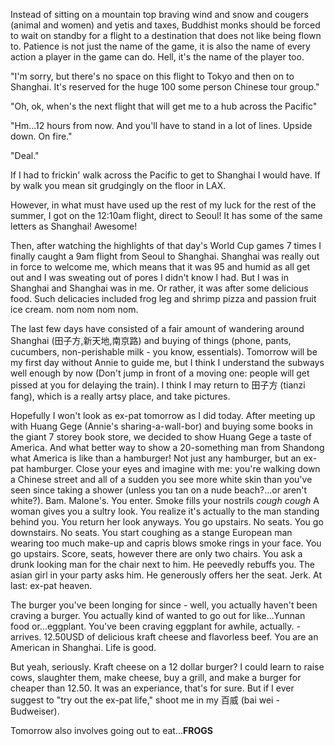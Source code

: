 <!-- layout: post
categories:
- travel
- china
title: Ex-pat 4 Lyfe
-->
Instead of sitting on a mountain top braving wind and snow and cougers (animal and women) and yetis and taxes, Buddhist monks should be forced to wait on standby for a flight to a destination that does not like being flown to. Patience is not just the name of the game, it is also the name of every action a player in the game can do. Hell, it's the name of the player too.
<!-- more -->

"I'm sorry, but there's no space on this flight to Tokyo and then on to Shanghai. It's reserved for the huge 100 some person Chinese tour group."

"Oh, ok, when's the next flight that will get me to a hub across the Pacific"

"Hm...12 hours from now. And you'll have to stand in a lot of lines. Upside down. On fire."

"Deal."

If I had to frickin' walk across the Pacific to get to Shanghai I would have. If by walk you mean sit grudgingly on the floor in LAX.

However, in what must have used up the rest of my luck for the rest of the summer, I got on the 12:10am flight, direct to Seoul! It has some of the same letters as Shanghai! Awesome!

Then, after watching the highlights of that day's World Cup games 7 times I finally caught a 9am flight from Seoul to Shanghai. Shanghai was really out in force to welcome me, which means that it was 95 and humid as all get out and I was sweating out of pores I didn't know I had. But I was in Shanghai and Shanghai was in me. Or rather, it was after some delicious food. Such delicacies included frog leg and shrimp pizza and passion fruit ice cream. nom nom nom nom.

The last few days have consisted of a fair amount of wandering around Shanghai (田子方,新天地,南京路) and buying of things (phone, pants, cucumbers, non-perishable milk - you know, essentials). Tomorrow will be my first day without Annie to guide me, but I think I understand the subways well enough by now (Don't jump in front of a moving one: people will get pissed at you for delaying the train). I think I may return to 田子方 (tianzi fang), which is a really artsy place, and take pictures.

Hopefully I won't look as ex-pat tomorrow as I did today. After meeting up with Huang Gege (Annie's sharing-a-wall-bor) and buying some books in the giant 7 storey book store, we decided to show Huang Gege a taste of America. And what better way to show a 20-something man from Shandong what America is like than a hamburger! Not just any hamburger, but an ex-pat hamburger. Close your eyes and imagine with me: you're walking down a Chinese street and all of a sudden you see more white skin than you've seen since taking a shower (unless you tan on a nude beach?...or aren't white?). Bam. Malone's. You enter. Smoke fills your nostrils *cough cough* A woman gives you a sultry look. You realize it's actually to the man standing behind you. You return her look anyways. You go upstairs. No seats. You go downstairs. No seats. You start coughing as a stange European man wearing too much make-up and capris blows smoke rings in your face. You go upstairs. Score, seats, however there are only two chairs. You ask a drunk looking man for the chair next to him. He peevedly rebuffs you. The asian girl in your party asks him. He generously offers her the seat. Jerk. At last: ex-pat heaven.

The burger you've been longing for since - well, you actually haven't been craving a burger. You actually kind of wanted to go out for like...Yunnan food or...eggplant. You've been craving eggplant for awhile, actually. - arrives. 12.50USD of delicious kraft cheese and flavorless beef. You are an American in Shanghai. Life is good.

But yeah, seriously. Kraft cheese on a 12 dollar burger? I could learn to raise cows, slaughter them, make cheese, buy a grill, and make a burger for cheaper than 12.50. It was an experiance, that's for sure. But if I ever suggest to "try out the ex-pat life," shoot me in my 百威 (bai wei - Budweiser).

Tomorrow also involves going out to eat...**FROGS**